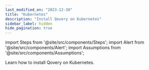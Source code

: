 ```yaml
---
last_modified_on: "2023-12-30"
title: "Kubernetes"
description: "Install Qovery on Kubernetes"
sidebar_label: hidden
hide_pagination: true
---
```


import Steps from '@site/src/components/Steps';
import Alert from '@site/src/components/Alert';
import Assumptions from '@site/src/components/Assumptions';

Learn how to install Qovery on Kubernetes.



